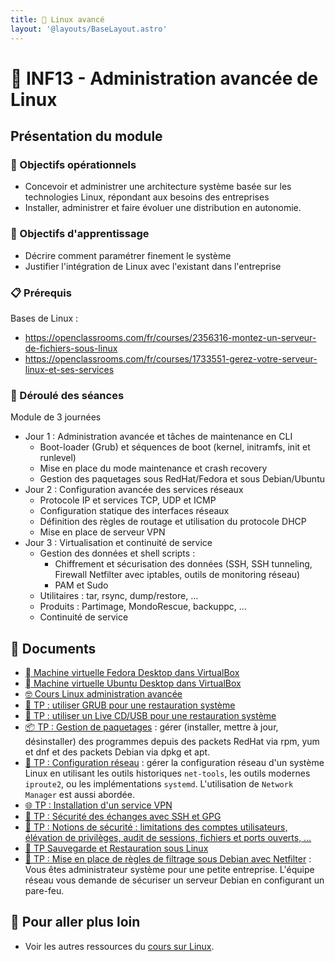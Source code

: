 ```yaml
---
title: 🐧 Linux avancé
layout: '@layouts/BaseLayout.astro'
---
```


# 🐧 INF13 - Administration avancée de Linux

## Présentation du module

### 🎯 Objectifs opérationnels

- Concevoir et administrer une architecture système basée sur les technologies Linux, répondant aux besoins des entreprises
- Installer, administrer et faire évoluer une distribution en autonomie.

### 🎯 Objectifs d'apprentissage

- Décrire comment paramétrer finement le système
- Justifier l'intégration de Linux avec l'existant dans l'entreprise

### 📋 Prérequis

Bases de Linux :

- <https://openclassrooms.com/fr/courses/2356316-montez-un-serveur-de-fichiers-sous-linux>
- <https://openclassrooms.com/fr/courses/1733551-gerez-votre-serveur-linux-et-ses-services>

### 📅 Déroulé des séances

Module de 3 journées

- Jour 1 : Administration avancée et tâches de maintenance en CLI
  - Boot-loader (Grub) et séquences de boot (kernel, initramfs, init et runlevel) 
  - Mise en place du mode maintenance et crash recovery 
  - Gestion des paquetages sous RedHat/Fedora et sous Debian/Ubuntu
- Jour 2 : Configuration avancée des services réseaux
  - Protocole IP et services TCP, UDP et ICMP
  - Configuration statique des interfaces réseaux
  - Définition des règles de routage et utilisation du protocole DHCP
  - Mise en place de serveur VPN
- Jour 3 : Virtualisation et continuité de service
  - Gestion des données et shell scripts :
    - Chiffrement et sécurisation des données (SSH, SSH tunneling, Firewall Netfilter avec iptables, outils de monitoring réseau) 
    - PAM et Sudo 
  - Utilitaires : tar, rsync, dump/restore, …
  - Produits : Partimage, MondoRescue, backuppc, …
  - Continuité de service

## 📑 Documents

- [󰣛 Machine virtuelle Fedora Desktop dans VirtualBox](/cours/linux/installation/tp-installation-vbox-fedora-workstation)
- [󰕈 Machine virtuelle Ubuntu Desktop dans VirtualBox](/cours/linux/installation/tp-installation-vbox-ubuntu-workstation)
- [🤓 Cours Linux administration avancée](linux2/cours)
- [📀 TP : utiliser GRUB pour une restauration système](/cours/linux/niveau2/tp-grub)
- [📀 TP : utiliser un Live CD/USB pour une restauration système](/cours/linux/niveau2/tp-rescue)
- [📦 TP : Gestion de paquetages](/cours/linux/niveau2/tp-rpm-apt) : gérer (installer, mettre à jour, désinstaller) des programmes depuis des packets RedHat via rpm, yum et dnf et des packets Debian via dpkg et apt.
- [📡 TP : Configuration réseau](/cours/linux/niveau2/tp-network) : gérer la configuration réseau d'un système Linux en utilisant les outils historiques `net-tools`, les outils modernes `iproute2`, ou les implémentations `systemd`. L'utilisation de `Network Manager` est aussi abordée.
- [🌐 TP : Installation d'un service VPN](/cours/linux/niveau2/tp-vpn)
- [🔐 TP : Sécurité des échanges avec SSH et GPG](/cours/linux/niveau2/tp-ssh-gpg)
- [🔐 TP : Notions de sécurité : limitations des comptes utilisateurs, élévation de privilèges, audit de sessions, fichiers et ports ouverts, …](/cours/linux/niveau2/tp-security)
- [💾 TP Sauvegarde et Restauration sous Linux](/cours/linux/niveau2/tp-backup)
- [🔐 TP : Mise en place de règles de filtrage sous Debian avec Netfilter](/cours/linux/projet-netfilter) : Vous êtes administrateur système pour une petite entreprise. L'équipe réseau vous demande de sécuriser un serveur Debian en configurant un pare-feu.

## 🚀 Pour aller plus loin

- Voir les autres ressources du [cours sur Linux](/cours/linux).

